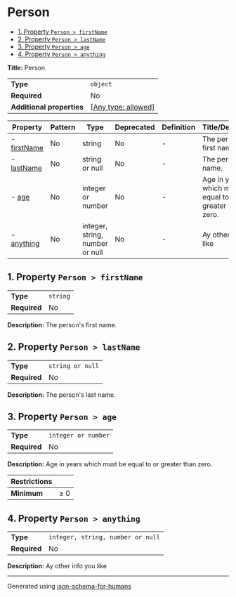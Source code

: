 # Person

- [1. Property `Person > firstName`](#firstName-4e616d65)
- [2. Property `Person > lastName`](#lastName-4e616d65)
- [3. Property `Person > age`](#age-616765)
- [4. Property `Person > anything`](#anything-68696e67)

**Title:** Person

|                           |                                                                           |
| ------------------------- | ------------------------------------------------------------------------- |
| **Type**                  | `object`                                                                  |
| **Required**              | No                                                                        |
| **Additional properties** | [[Any type: allowed]](# "Additional Properties of any type are allowed.") |

| Property                            | Pattern | Type                            | Deprecated | Definition | Title/Description                                         |
| ----------------------------------- | ------- | ------------------------------- | ---------- | ---------- | --------------------------------------------------------- |
| - [firstName](#firstName-4e616d65 ) | No      | string                          | No         | -          | The person's first name.                                  |
| - [lastName](#lastName-4e616d65 )   | No      | string or null                  | No         | -          | The person's last name.                                   |
| - [age](#age-616765 )               | No      | integer or number               | No         | -          | Age in years which must be equal to or greater than zero. |
| - [anything](#anything-68696e67 )   | No      | integer, string, number or null | No         | -          | Ay other info you like                                    |

## <a name="firstName-4e616d65"></a>1. Property `Person > firstName`

|              |          |
| ------------ | -------- |
| **Type**     | `string` |
| **Required** | No       |

**Description:** The person's first name.

## <a name="lastName-4e616d65"></a>2. Property `Person > lastName`

|              |                  |
| ------------ | ---------------- |
| **Type**     | `string or null` |
| **Required** | No               |

**Description:** The person's last name.

## <a name="age-616765"></a>3. Property `Person > age`

|              |                     |
| ------------ | ------------------- |
| **Type**     | `integer or number` |
| **Required** | No                  |

**Description:** Age in years which must be equal to or greater than zero.

| Restrictions |        |
| ------------ | ------ |
| **Minimum**  | &ge; 0 |

## <a name="anything-68696e67"></a>4. Property `Person > anything`

|              |                                   |
| ------------ | --------------------------------- |
| **Type**     | `integer, string, number or null` |
| **Required** | No                                |

**Description:** Ay other info you like

----------------------------------------------------------------------------------------------------------------------------
Generated using [json-schema-for-humans](https://github.com/coveooss/json-schema-for-humans)

